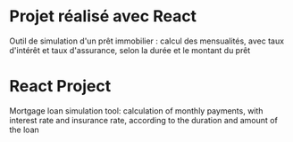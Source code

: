 # Projet réalisé avec React

Outil de simulation d'un prêt immobilier : calcul des mensualités, avec taux d'intérêt et taux d'assurance, selon la durée et le montant du prêt

# React Project

Mortgage loan simulation tool: calculation of monthly payments, with interest rate and insurance rate, according to the duration and amount of the loan
